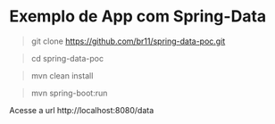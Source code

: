 # Exemplo de App com Spring-Data 

> git clone https://github.com/br11/spring-data-poc.git

> cd spring-data-poc

> mvn clean install 

> mvn spring-boot:run

Acesse a url http://localhost:8080/data

